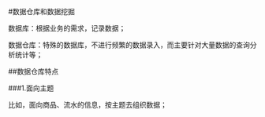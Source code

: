 #数据仓库和数据挖掘

数据库：根据业务的需求，记录数据；

数据仓库：特殊的数据库，不进行频繁的数据录入，而主要针对大量数据的查询分析统计等；

##数据仓库特点

###1.面向主题

比如，面向商品、流水的信息，按主题去组织数据；